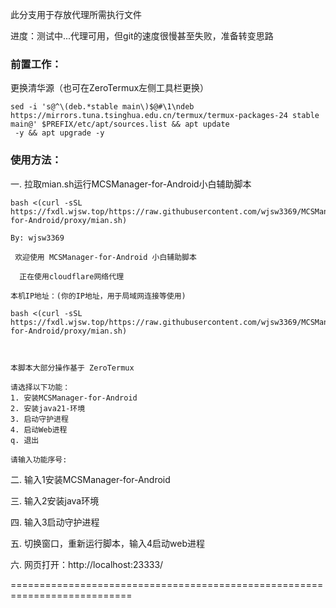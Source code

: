 此分支用于存放代理所需执行文件

进度：测试中...代理可用，但git的速度很慢甚至失败，准备转变思路


### 前置工作：

更换清华源（也可在ZeroTermux左侧工具栏更换）

```shell
sed -i 's@^\(deb.*stable main\)$@#\1\ndeb https://mirrors.tuna.tsinghua.edu.cn/termux/termux-packages-24 stable main@' $PREFIX/etc/apt/sources.list && apt update
 -y && apt upgrade -y
```

### 使用方法：

一. 拉取mian.sh运行MCSManager-for-Android小白辅助脚本

```shell
bash <(curl -sSL https://fxdl.wjsw.top/https://raw.githubusercontent.com/wjsw3369/MCSManager-for-Android/proxy/mian.sh)
```

```shell
By: wjsw3369

 欢迎使用 MCSManager-for-Android 小白辅助脚本

  正在使用cloudflare网络代理
 
本机IP地址：(你的IP地址，用于局域网连接等使用)

bash <(curl -sSL https://fxdl.wjsw.top/https://raw.githubusercontent.com/wjsw3369/MCSManager-for-Android/proxy/mian.sh)



本脚本大部分操作基于 ZeroTermux

请选择以下功能：
1. 安装MCSManager-for-Android
2. 安装java21-环境
3. 启动守护进程
4. 启动Web进程
q. 退出

请输入功能序号:
```

二. 输入1安装MCSManager-for-Android

三. 输入2安装java环境

四. 输入3启动守护进程

五. 切换窗口，重新运行脚本，输入4启动web进程

六. 网页打开：http://localhost:23333/

===========================================================================